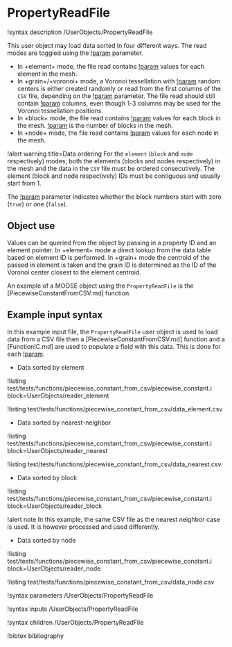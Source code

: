 # PropertyReadFile

!syntax description /UserObjects/PropertyReadFile

This user object may load data sorted in four different ways. The read modes are toggled using the
[!param](/UserObjects/PropertyReadFile/read_type) parameter.

- In +element+ mode, the file read contains [!param](/UserObjects/PropertyReadFile/nprop) values for each element in the mesh.
- In +grain+/+voronoi+ mode, a Voronoi tessellation with [!param](/UserObjects/PropertyReadFile/nvoronoi) random centers is either created randomly or read from the first columns of the `CSV` file, depending on the [!param](/UserObjects/PropertyReadFile/use_random_voronoi) parameter. The file read should still contain [!param](/UserObjects/PropertyReadFile/nprop) columns, even though 1-3 columns may be used for the Voronoi tessellation positions.
- In +block+ mode, the file read contains [!param](/UserObjects/PropertyReadFile/nprop) values for each block in the mesh. [!param](/UserObjects/PropertyReadFile/nblock) is the number of blocks in the mesh.
- In +node+ mode, the file read contains [!param](/UserObjects/PropertyReadFile/nprop) values for each node in the mesh.

!alert warning title=Data ordering
For the `element` (`block` and `node` respectively) modes, both the elements
(blocks and nodes respectively) in the mesh and the data in the `CSV` file must be ordered consecutively.
The element (block and node respectively) IDs must be contiguous and usually start from 1.

The [!param](/UserObjects/ElementPropertyReadFile/use_zero_based_block_indexing)
parameter indicates whether the block numbers start with zero (`true`)
or one (`false`).

## Object use

Values can be queried from the object by passing in a property ID and an element
pointer. In +element+ mode a direct lookup from the data table based on
element ID is performed. In +grain+ mode the centroid of the passed in element
is taken and the grain ID is determined as the ID of the Voronoi center closest
to the element centroid.

An example of a MOOSE object using the `PropertyReadFile` is the [PiecewiseConstantFromCSV.md] function.

## Example input syntax

In this example input file, the `PropertyReadFile` user object is used to load data from a CSV file
then a [PiecewiseConstantFromCSV.md] function and a [FunctionIC.md] are used to populate a field with this data.
This is done for each [!param](/UserObjects/PropertyReadFile/read_type).

- Data sorted by element

!listing test/tests/functions/piecewise_constant_from_csv/piecewise_constant.i block=UserObjects/reader_element

!listing test/tests/functions/piecewise_constant_from_csv/data_element.csv

- Data sorted by nearest-neighbor

!listing test/tests/functions/piecewise_constant_from_csv/piecewise_constant.i block=UserObjects/reader_nearest

!listing test/tests/functions/piecewise_constant_from_csv/data_nearest.csv

- Data sorted by block

!listing test/tests/functions/piecewise_constant_from_csv/piecewise_constant.i block=UserObjects/reader_block

!alert note
In this example, the same CSV file as the nearest neighbor case is used. It is however processed and used differently.

- Data sorted by node

!listing test/tests/functions/piecewise_constant_from_csv/piecewise_constant.i block=UserObjects/reader_node

!listing test/tests/functions/piecewise_constant_from_csv/data_node.csv

!syntax parameters /UserObjects/PropertyReadFile

!syntax inputs /UserObjects/PropertyReadFile

!syntax children /UserObjects/PropertyReadFile

!bibtex bibliography
